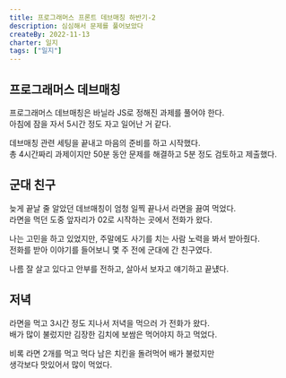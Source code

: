 ```yaml
---
title: 프로그래머스 프론트 데브매칭 하반기-2
description: 심심해서 문제를 풀어보았다
createBy: 2022-11-13
charter: 일지
tags: ["일지"]
---
```


## 프로그래머스 데브매칭

프로그래머스 데브매칭은 바닐라 JS로 정해진 과제를 풀어야 한다.  
아침에 잠을 자서 5시간 정도 자고 일어난 거 같다.

데브매칭 관련 세팅을 끝내고 마음의 준비를 하고 시작했다.  
총 4시간짜리 과제이지만 50분 동안 문제를 해결하고 5분 정도 검토하고 제출했다.

## 군대 친구

늦게 끝날 줄 알았던 데브매칭이 엄청 일찍 끝나서 라면을 끓여 먹었다.  
라면을 먹던 도중 앞자리가 02로 시작하는 곳에서 전화가 왔다.

나는 고민을 하고 있었지만, 주말에도 사기를 치는 사람 노력을 봐서 받아줬다.  
전화를 받아 이야기를 들어보니 몇 주 전에 군대에 간 친구였다.

나름 잘 살고 있다고 안부를 전하고, 살아서 보자고 얘기하고 끝넀다.

## 저녁

라면을 먹고 3시간 정도 지나서 저녁을 먹으러 가 전화가 왔다.  
배가 많이 불렀지만 김장한 김치에 보쌈은 먹어야지 하고 먹었다.

비록 라면 2개를 먹고 먹다 남은 치킨을 돌려먹어 배가 불렀지만  
생각보다 맛있어서 많이 먹었다.
